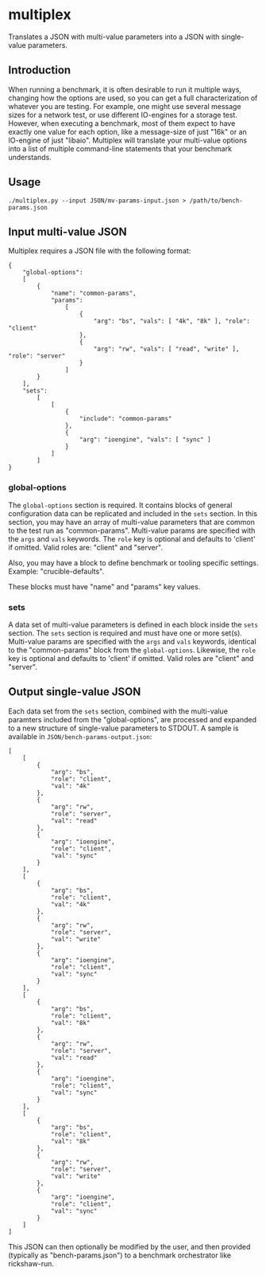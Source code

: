 # multiplex
Translates a JSON with multi-value parameters into a JSON with single-value parameters.

## Introduction
When running a benchmark, it is often desirable to run it multiple ways, changing how the options are used, so you can get a full characterization of whatever you are testing.  For example, one might use several message sizes for a network test, or use different IO-engines for a storage test.  However, when executing a benchmark, most of them expect to have exactly one value for each option, like a message-size of just "16k" or an IO-engine of just "libaio".  Multiplex will translate your multi-value options into a list of multiple command-line statements that your benchmark understands.

## Usage
```
./multiplex.py --input JSON/mv-params-input.json > /path/to/bench-params.json
```

## Input multi-value JSON
Multiplex requires a JSON file with the following format:
```
{
    "global-options":
    [
        {
            "name": "common-params",
            "params":
                [
                    {
                        "arg": "bs", "vals": [ "4k", "8k" ], "role": "client"
                    },
                    {
                        "arg": "rw", "vals": [ "read", "write" ], "role": "server"
                    }
                ]
        }
    ],
    "sets":
        [
            [
                {
                    "include": "common-params"
                },
                {
                    "arg": "ioengine", "vals": [ "sync" ]
                }
            ]
        ]
}
```

### global-options
The `global-options` section is required. It contains blocks of general configuration
data can be replicated and included in the `sets` section.
In this section, you may have an array of multi-value parameters that are common to
the test run as "common-params". Multi-value params are specified with the `args` and
`vals` keywords. The `role` key is optional and defaults to 'client' if omitted. Valid
roles are: "client" and "server".

Also, you may have a block to define benchmark or tooling specific settings. Example:
"crucible-defaults".

These blocks must have "name" and "params" key values.

### sets
A data set of multi-value parameters is defined in each block inside the `sets` section.
The `sets` section is required and must have one or more set(s). Multi-value params are
specified with the `args` and `vals` keywords, identical to the "common-params" block
from the `global-options`. Likewise, the `role` key is optional and defaults to 'client'
if omitted. Valid roles are "client" and "server".


## Output single-value JSON
Each data set from the `sets` section, combined with the multi-value paramters included
from the "global-options", are processed and expanded to a new structure of single-value
parameters to STDOUT. A sample is available in `JSON/bench-params-output.json`:
```
[
    [
        {
            "arg": "bs",
            "role": "client",
            "val": "4k"
        },
        {
            "arg": "rw",
            "role": "server",
            "val": "read"
        },
        {
            "arg": "ioengine",
            "role": "client",
            "val": "sync"
        }
    ],
    [
        {
            "arg": "bs",
            "role": "client",
            "val": "4k"
        },
        {
            "arg": "rw",
            "role": "server",
            "val": "write"
        },
        {
            "arg": "ioengine",
            "role": "client",
            "val": "sync"
        }
    ],
    [
        {
            "arg": "bs",
            "role": "client",
            "val": "8k"
        },
        {
            "arg": "rw",
            "role": "server",
            "val": "read"
        },
        {
            "arg": "ioengine",
            "role": "client",
            "val": "sync"
        }
    ],
    [
        {
            "arg": "bs",
            "role": "client",
            "val": "8k"
        },
        {
            "arg": "rw",
            "role": "server",
            "val": "write"
        },
        {
            "arg": "ioengine",
            "role": "client",
            "val": "sync"
        }
    ]
]
```

This JSON can then optionally be modified by the user, and then provided
(typically as "bench-params.json") to a benchmark orchestrator like
rickshaw-run.
